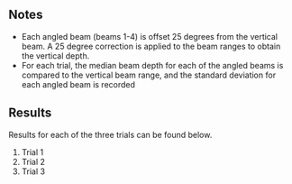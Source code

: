 ## Notes

- Each angled beam (beams 1-4) is offset 25 degrees from the vertical beam. A 25 degree correction is applied to the beam ranges to obtain the vertical depth.
- For each trial, the median beam depth for each of the angled beams is compared to the vertical beam range, and the standard deviation for each angled beam is recorded



## Results
Results for each of the three trials can be found below.
1. Trial 1 
2. Trial 2 
3. Trial 3 
